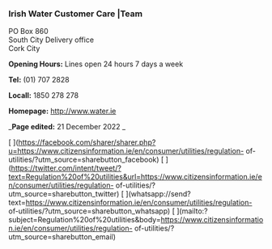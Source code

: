 ###  Irish Water Customer Care |Team

PO Box 860  
South City Delivery office  
Cork City

**Opening Hours:** Lines open 24 hours 7 days a week

**Tel:** (01) 707 2828

**Locall:** 1850 278 278

**Homepage:** [ http://www.water.ie ](http://www.water.ie)

_**Page edited:** 21 December 2022 _

[
](https://facebook.com/sharer/sharer.php?u=https://www.citizensinformation.ie/en/consumer/utilities/regulation-
of-utilities/?utm_source=sharebutton_facebook) [
](https://twitter.com/intent/tweet/?text=Regulation%20of%20utilities&url=https://www.citizensinformation.ie/en/consumer/utilities/regulation-
of-utilities/?utm_source=sharebutton_twitter) [
](whatsapp://send?text=https://www.citizensinformation.ie/en/consumer/utilities/regulation-
of-utilities/?utm_source=sharebutton_whatsapp) [
](mailto:?subject=Regulation%20of%20utilities&body=https://www.citizensinformation.ie/en/consumer/utilities/regulation-
of-utilities/?utm_source=sharebutton_email) [ ](javascript:void\(0\))
